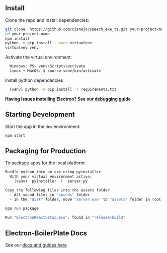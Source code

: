 


## Install

Clone the repo and install dependencies:

```bash
git clone  https://github.com/cisnejo/speech_exe_ts.git your-project-name
cd your-project-name
npm install
python -m pip install --user virtualenv
virtualenv venv
```

Activate the virtual environment:
```bash
  Windows: PS> venv\Scripts\activate
  Linux + MacOS: $ source venv/bin/activate
  ```
Install python dependancies 
```bash
  (venv) python -m pip install -r requirements.txt
  ```



**Having issues installing Electron? See our [debugging guide](https://github.com/electron-react-boilerplate/electron-react-boilerplate/issues/400)**

## Starting Development

Start the app in the `dev` environment:

```bash
npm start
```

## Packaging for Production

To package apps for the local platform:

```bash
Bundle python into an exe using pyinstaller
  With your virtual environment active:
    (venv)  pyinstaller -F  server.py

Copy the following files into the assets folder
  - All sound files in "sounds" folder
  - In the "dist" folder, move "server.exe" to "assets" folder in root directory
  
npm run package

Run "ElectronReactSetup.exe", found in "release\build" 
```

## Electron-BoilerPlate Docs

See our [docs and guides here](https://electron-react-boilerplate.js.org/docs/installation)
